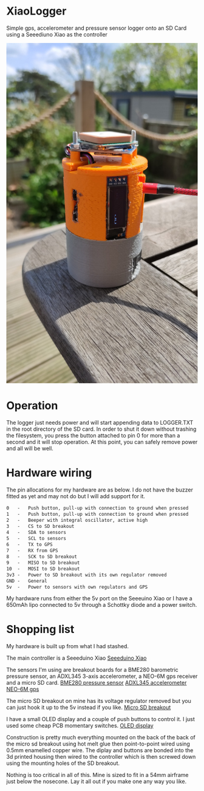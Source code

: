 # XiaoLogger
Simple gps, accelerometer and pressure sensor logger onto an SD Card using a Seeediuno Xiao as the controller

![Alt text](XiaoLogger.jpg?raw=true "Logger in 3d printed housing")

# Operation
The logger just needs power and will start appending data to LOGGER.TXT in
the root directory of the SD card.  In order to shut it down without
trashing the filesystem, you press the button attached to pin 0 for more
than a second and it will stop operation.  At this point, you can safely
remove power and all will be well.

# Hardware wiring
The pin allocations for my hardware are as below.  I do not have the buzzer
fitted as yet and may not do but I will add support for it.

	0	-	Push button, pull-up with connection to ground when pressed
	1	-	Push button, pull-up with connection to ground when pressed
	2	-	Beeper with integral oscillator, active high
	3	-	CS to SD breakout
	4	-	SDA to sensors
	5	-	SCL to sensors
	6	-	TX to GPS
	7	-	RX from GPS
	8	-	SCK to SD breakout
	9	-	MISO to SD breakout
	10	-	MOSI to SD breakout
	3v3	-	Power to SD breakout with its own regulator removed
	GND	-	General
	5v	-	Power to sensors with own regulators and GPS

My hardware runs from either the 5v port on the Seeeuino Xiao or I have a
650mAh lipo connected to 5v through a Schottky diode and a power switch.

# Shopping list
My hardware is built up from what I had stashed.

The main controller is a Seeeduino Xiao
[Seeeduino Xiao](https://shop.pimoroni.com/products/seeeduino-xiao?variant=32170131816531)

The sensors I'm using are breakout boards for a BME280 barometric pressure sensor, an ADXL345 3-axis accelerometer, a NEO-6M gps receiver and a micro SD card.
[BME280 pressure sensor](https://smile.amazon.co.uk/Youmile-Digital-Barometric-Pressure-Temperature/dp/B0965843T6)
[ADXL345 accelerometer](https://smile.amazon.co.uk/XTVTX-ADXL345-Digital-Acceleration-Gravity/dp/B09NRFDH5J)
[NEO-6M gps](https://smile.amazon.co.uk/dp/B088LR3488)

The micro SD breakout on mine has its voltage regulator removed but you can just hook it up to the 5v instead if you like.
[Micro SD breakout](https://smile.amazon.co.uk/Youmile-Storage-Expansion-Interface-Raspberry/dp/B07XLM23X2)

I have a small OLED display and a couple of push buttons to control it.  I just used some cheap PCB momentary switches.
[OLED display](https://smile.amazon.co.uk/MakerHawk-Display-Module-SSD1306-Arduino/dp/B07BDFXFRK)

Construction is pretty much everything mounted on the back of the back of
the micro sd breakout using hot melt glue then point-to-point wired using
0.5mm enamelled copper wire.  The diplay and buttons are bonded into the 3d
printed housing then wired to the controller which is then screwed down
using the mounting holes of the SD breakout.

Nothing is too critical in all of this.  Mine is sized to fit in a 54mm
airframe just below the nosecone.  Lay it all out if you make one any way
you like.

